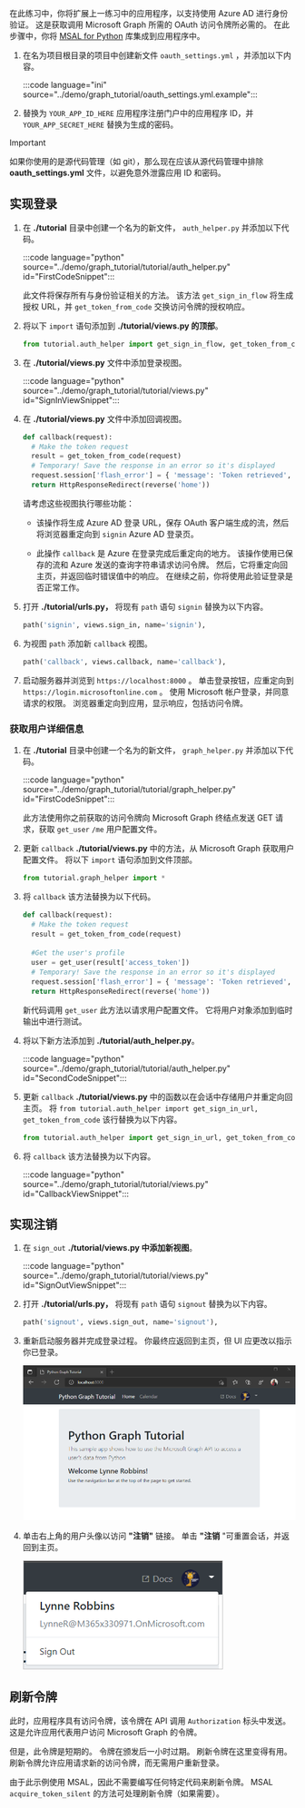 <!-- markdownlint-disable MD002 MD041 -->

在此练习中，你将扩展上一练习中的应用程序，以支持使用 Azure AD 进行身份验证。 这是获取调用 Microsoft Graph 所需的 OAuth 访问令牌所必需的。 在此步骤中，你将 [MSAL for Python](https://github.com/AzureAD/microsoft-authentication-library-for-python) 库集成到应用程序中。

1. 在名为项目根目录的项目中创建新文件 `oauth_settings.yml` ，并添加以下内容。

    :::code language="ini" source="../demo/graph_tutorial/oauth_settings.yml.example":::

1. 替换为 `YOUR_APP_ID_HERE` 应用程序注册门户中的应用程序 ID，并 `YOUR_APP_SECRET_HERE` 替换为生成的密码。

> [!IMPORTANT]
> 如果你使用的是源代码管理（如 git），那么现在应该从源代码管理中排除 **oauth_settings.yml** 文件，以避免意外泄露应用 ID 和密码。

## <a name="implement-sign-in"></a>实现登录

1. 在 **./tutorial** 目录中创建一个名为的新文件， `auth_helper.py` 并添加以下代码。

    :::code language="python" source="../demo/graph_tutorial/tutorial/auth_helper.py" id="FirstCodeSnippet":::

    此文件将保存所有与身份验证相关的方法。 该方法 `get_sign_in_flow` 将生成授权 URL，并 `get_token_from_code` 交换访问令牌的授权响应。

1. 将以下 `import` 语句添加到 **./tutorial/views.py 的顶部**。

    ```python
    from tutorial.auth_helper import get_sign_in_flow, get_token_from_code
    ```

1. 在 **./tutorial/views.py** 文件中添加登录视图。

    :::code language="python" source="../demo/graph_tutorial/tutorial/views.py" id="SignInViewSnippet":::

1. 在 **./tutorial/views.py** 文件中添加回调视图。

    ```python
    def callback(request):
      # Make the token request
      result = get_token_from_code(request)
      # Temporary! Save the response in an error so it's displayed
      request.session['flash_error'] = { 'message': 'Token retrieved', 'debug': format(result) }
      return HttpResponseRedirect(reverse('home'))
    ```

    请考虑这些视图执行哪些功能：

    - 该操作将生成 Azure AD 登录 URL，保存 OAuth 客户端生成的流，然后将浏览器重定向到 `signin` Azure AD 登录页。

    - 此操作 `callback` 是 Azure 在登录完成后重定向的地方。 该操作使用已保存的流和 Azure 发送的查询字符串请求访问令牌。 然后，它将重定向回主页，并返回临时错误值中的响应。 在继续之前，你将使用此验证登录是否正常工作。

1. 打开 **./tutorial/urls.py，** 将现有 `path` 语句 `signin` 替换为以下内容。

    ```python
    path('signin', views.sign_in, name='signin'),
    ```

1. 为视图 `path` 添加新 `callback` 视图。

    ```python
    path('callback', views.callback, name='callback'),
    ```

1. 启动服务器并浏览到 `https://localhost:8000` 。 单击登录按钮，应重定向到 `https://login.microsoftonline.com` 。 使用 Microsoft 帐户登录，并同意请求的权限。 浏览器重定向到应用，显示响应，包括访问令牌。

### <a name="get-user-details"></a>获取用户详细信息

1. 在 **./tutorial** 目录中创建一个名为的新文件， `graph_helper.py` 并添加以下代码。

    :::code language="python" source="../demo/graph_tutorial/tutorial/graph_helper.py" id="FirstCodeSnippet":::

    此方法使用你之前获取的访问令牌向 Microsoft Graph 终结点发送 GET 请求，获取 `get_user` `/me` 用户配置文件。

1. 更新 `callback` **./tutorial/views.py** 中的方法，从 Microsoft Graph 获取用户配置文件。 将以下 `import` 语句添加到文件顶部。

    ```python
    from tutorial.graph_helper import *
    ```

1. 将 `callback` 该方法替换为以下代码。

    ```python
    def callback(request):
      # Make the token request
      result = get_token_from_code(request)

      #Get the user's profile
      user = get_user(result['access_token'])
      # Temporary! Save the response in an error so it's displayed
      request.session['flash_error'] = { 'message': 'Token retrieved', 'debug': 'User: {0}\nToken: {1}'.format(user, result) }
      return HttpResponseRedirect(reverse('home'))
    ```

    新代码调用 `get_user` 此方法以请求用户配置文件。 它将用户对象添加到临时输出中进行测试。

1. 将以下新方法添加到 **./tutorial/auth_helper.py**。

    :::code language="python" source="../demo/graph_tutorial/tutorial/auth_helper.py" id="SecondCodeSnippet":::

1. 更新 `callback` **./tutorial/views.py** 中的函数以在会话中存储用户并重定向回主页。 将 `from tutorial.auth_helper import get_sign_in_url, get_token_from_code` 该行替换为以下内容。

    ```python
    from tutorial.auth_helper import get_sign_in_url, get_token_from_code, store_user, remove_user_and_token, get_token
    ```

1. 将 `callback` 该方法替换为以下内容。

    :::code language="python" source="../demo/graph_tutorial/tutorial/views.py" id="CallbackViewSnippet":::

## <a name="implement-sign-out"></a>实现注销

1. 在 `sign_out` **./tutorial/views.py 中添加新视图**。

    :::code language="python" source="../demo/graph_tutorial/tutorial/views.py" id="SignOutViewSnippet":::

1. 打开 **./tutorial/urls.py，** 将现有 `path` 语句 `signout` 替换为以下内容。

    ```python
    path('signout', views.sign_out, name='signout'),
    ```

1. 重新启动服务器并完成登录过程。 你最终应返回到主页，但 UI 应更改以指示你已登录。

    ![登录后主页的屏幕截图](./images/add-aad-auth-01.png)

1. 单击右上角的用户头像以访问 **"注销"** 链接。 单击 **"注销** "可重置会话，并返回到主页。

    ![包含"注销"链接的下拉菜单屏幕截图](./images/add-aad-auth-02.png)

## <a name="refreshing-tokens"></a>刷新令牌

此时，应用程序具有访问令牌，该令牌在 API 调用 `Authorization` 标头中发送。 这是允许应用代表用户访问 Microsoft Graph 的令牌。

但是，此令牌是短期的。 令牌在颁发后一小时过期。 刷新令牌在这里变得有用。 刷新令牌允许应用请求新的访问令牌，而无需用户重新登录。

由于此示例使用 MSAL，因此不需要编写任何特定代码来刷新令牌。 MSAL `acquire_token_silent` 的方法可处理刷新令牌（如果需要）。
